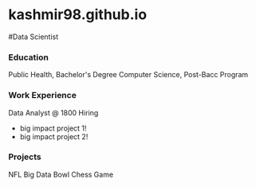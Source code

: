 # kashmir98.github.io

#Data Scientist 

### Education
Public Health, Bachelor's Degree
Computer Science, Post-Bacc Program 

### Work Experience 
Data Analyst @ 1800 Hiring 
- big impact project 1!
- big impact project 2!

### Projects
NFL Big Data Bowl 
Chess Game 
